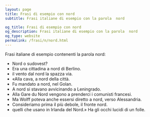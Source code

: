 ```yaml
---
layout: page
title: Frasi di esempio con nord 
subtitle: Frasi italiane di esempio con la parola  nord

og_title: Frasi di esempio con nord 
og_description: Frasi italiane di esempio con la parola  nord
og_type: website
permalink: /frasi/n/nord.html
---
```


Frasi italiane di esempio contenenti la parola nord:


- Nord o sudovest?
- Era una cittadina a nord di Berlino.
- il vento dal nord la spazza via.
- «Alla cava, a nord della città.
- Fu mandato a nord, nel Golan.
- A nord si stavano avvicinando a Leningrado.
- Alla Gare du Nord vengono a prenderci i comunisti francesi.
- Ma Wolff poteva anche essersi diretto a nord, verso Alessandria.
- Consideriamo prima il più debole, il fronte nord.
- quelli che usano in Irlanda del Nord.» Ha gli occhi lucidi di un folle.
